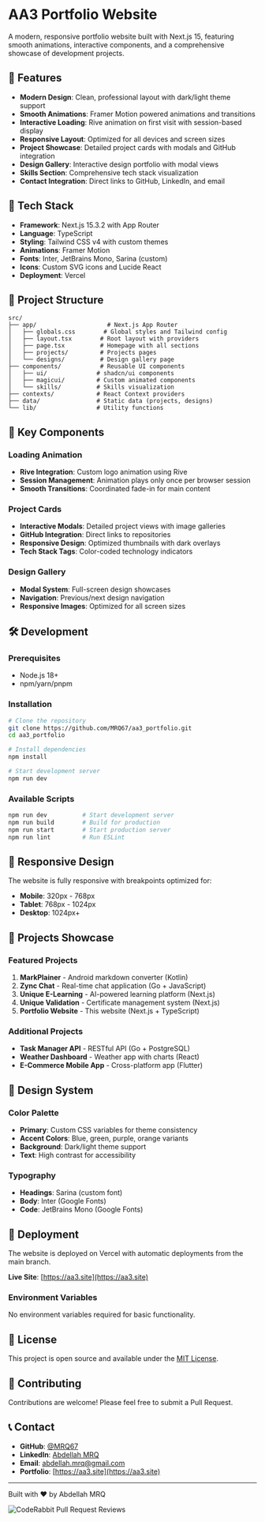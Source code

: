 # AA3 Portfolio Website

A modern, responsive portfolio website built with Next.js 15, featuring smooth animations, interactive components, and a comprehensive showcase of development projects.

## 🌟 Features

- **Modern Design**: Clean, professional layout with dark/light theme support
- **Smooth Animations**: Framer Motion powered animations and transitions
- **Interactive Loading**: Rive animation on first visit with session-based display
- **Responsive Layout**: Optimized for all devices and screen sizes
- **Project Showcase**: Detailed project cards with modals and GitHub integration
- **Design Gallery**: Interactive design portfolio with modal views
- **Skills Section**: Comprehensive tech stack visualization
- **Contact Integration**: Direct links to GitHub, LinkedIn, and email

## 🚀 Tech Stack

- **Framework**: Next.js 15.3.2 with App Router
- **Language**: TypeScript
- **Styling**: Tailwind CSS v4 with custom themes
- **Animations**: Framer Motion
- **Fonts**: Inter, JetBrains Mono, Sarina (custom)
- **Icons**: Custom SVG icons and Lucide React
- **Deployment**: Vercel

## 📁 Project Structure

```
src/
├── app/                    # Next.js App Router
│   ├── globals.css        # Global styles and Tailwind config
│   ├── layout.tsx        # Root layout with providers
│   ├── page.tsx          # Homepage with all sections
│   ├── projects/         # Projects pages
│   └── designs/          # Design gallery page
├── components/           # Reusable UI components
│   ├── ui/              # shadcn/ui components
│   ├── magicui/         # Custom animated components
│   └── skills/          # Skills visualization
├── contexts/            # React Context providers
├── data/                # Static data (projects, designs)
└── lib/                 # Utility functions
```

## 🎨 Key Components

### Loading Animation
- **Rive Integration**: Custom logo animation using Rive
- **Session Management**: Animation plays only once per browser session
- **Smooth Transitions**: Coordinated fade-in for main content

### Project Cards
- **Interactive Modals**: Detailed project views with image galleries
- **GitHub Integration**: Direct links to repositories
- **Responsive Design**: Optimized thumbnails with dark overlays
- **Tech Stack Tags**: Color-coded technology indicators

### Design Gallery
- **Modal System**: Full-screen design showcases
- **Navigation**: Previous/next design navigation
- **Responsive Images**: Optimized for all screen sizes

## 🛠️ Development

### Prerequisites
- Node.js 18+ 
- npm/yarn/pnpm

### Installation

```bash
# Clone the repository
git clone https://github.com/MRQ67/aa3_portfolio.git
cd aa3_portfolio

# Install dependencies
npm install

# Start development server
npm run dev
```

### Available Scripts

```bash
npm run dev          # Start development server
npm run build        # Build for production
npm run start        # Start production server
npm run lint         # Run ESLint
```

## 📱 Responsive Design

The website is fully responsive with breakpoints optimized for:
- **Mobile**: 320px - 768px
- **Tablet**: 768px - 1024px  
- **Desktop**: 1024px+

## 🎯 Projects Showcase

### Featured Projects
1. **MarkPlainer** - Android markdown converter (Kotlin)
2. **Zync Chat** - Real-time chat application (Go + JavaScript)
3. **Unique E-Learning** - AI-powered learning platform (Next.js)
4. **Unique Validation** - Certificate management system (Next.js)
5. **Portfolio Website** - This website (Next.js + TypeScript)

### Additional Projects
- **Task Manager API** - RESTful API (Go + PostgreSQL)
- **Weather Dashboard** - Weather app with charts (React)
- **E-Commerce Mobile App** - Cross-platform app (Flutter)

## 🎨 Design System

### Color Palette
- **Primary**: Custom CSS variables for theme consistency
- **Accent Colors**: Blue, green, purple, orange variants
- **Background**: Dark/light theme support
- **Text**: High contrast for accessibility

### Typography
- **Headings**: Sarina (custom font)
- **Body**: Inter (Google Fonts)
- **Code**: JetBrains Mono (Google Fonts)

## 🚀 Deployment

The website is deployed on Vercel with automatic deployments from the main branch.

**Live Site**: [https://aa3.site](https://aa3.site)

### Environment Variables
No environment variables required for basic functionality.

## 📄 License

This project is open source and available under the [MIT License](LICENSE).

## 🤝 Contributing

Contributions are welcome! Please feel free to submit a Pull Request.

## 📞 Contact

- **GitHub**: [@MRQ67](https://github.com/MRQ67)
- **LinkedIn**: [Abdellah MRQ](https://linkedin.com/in/abdellah-mrq)
- **Email**: abdellah.mrq@gmail.com
- **Portfolio**: [https://aa3.site](https://aa3.site)

---

Built with ❤️ by Abdellah MRQ

![CodeRabbit Pull Request Reviews](https://img.shields.io/coderabbit/prs/github/MRQ67/aa3_portfolio?utm_source=oss&utm_medium=github&utm_campaign=MRQ67%2Faa3_portfolio&labelColor=171717&color=FF570A&link=https%3A%2F%2Fcoderabbit.ai&label=CodeRabbit+Reviews)